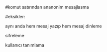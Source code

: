 
#komut satırından ananonim mesajlasma


#eksikler:

aynı anda hem mesaj yazıp hem mesaj dinleme

sifreleme

kullanıcı tanımlama

